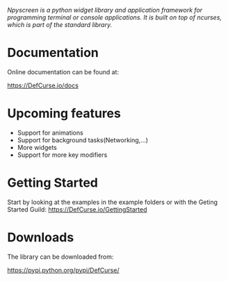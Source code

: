 *Npyscreen is a python widget library and application framework for programming terminal or console applications.  It is built on top of ncurses, which is part of the standard library.*

Documentation
=============

Online documentation can be found at:

https://DefCurse.io/docs


Upcoming features
=============

* Support for animations
* Support for background tasks(Networking,...)
* More widgets
* Support for more key modifiers


Getting Started
=============
 
Start by looking at the examples in the example folders or with the Geting Started Guild:
https://DefCurse.io/GettingStarted

Downloads
=========

The library can be downloaded from:

https://pypi.python.org/pypi/DefCurse/